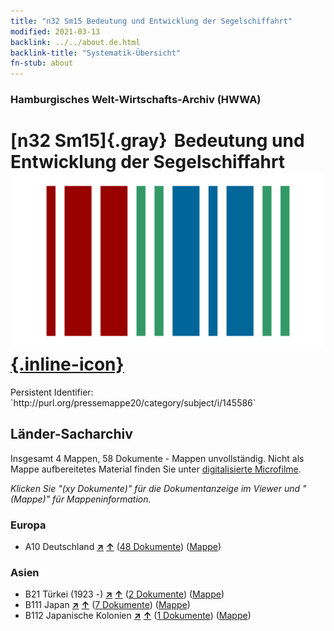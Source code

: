 ```yaml
---
title: "n32 Sm15 Bedeutung und Entwicklung der Segelschiffahrt"
modified: 2021-03-13
backlink: ../../about.de.html
backlink-title: "Systematik-Übersicht"
fn-stub: about
---
```


### Hamburgisches Welt-Wirtschafts-Archiv (HWWA)

# [n32 Sm15]{.gray}&#8201; Bedeutung und Entwicklung der Segelschiffahrt &#160; [![Wikidata](/images/Wikidata-logo.svg "Wikidata"){.inline-icon}](http://www.wikidata.org/entity/Q104711169)

<div class="hint">Persistent Identifier: `http://purl.org/pressemappe20/category/subject/i/145586`</div>







## Länder-Sacharchiv




Insgesamt 4 Mappen, 58 Dokumente - Mappen unvollständig.
Nicht als Mappe aufbereitetes Material finden Sie unter [digitalisierte Microfilme](/film/h1_sh.de.html).

_Klicken Sie "(xy Dokumente)" für die Dokumentanzeige im Viewer und "(Mappe)" für Mappeninformation._




### Europa

- A10 Deutschland [**&nearr;**](../../../geo/i/126128/about.de.html "Deutschland (alle Mappen)") [**&uarr;**](../../../geo/about.de.html#A10 "Ländersystematik") (<a href="https://pm20.zbw.eu/iiifview/folder/sh/126128,145586" title="über: Deutschland : Bedeutung und Entwicklung der Segelschiffahrt" target="_blank">48 Dokumente</a>) ([Mappe](../../../../folder/sh/1261xx/126128/1455xx/145586/about.de.html))

### Asien

- B21 Türkei (1923 -) [**&nearr;**](../../../geo/i/141111/about.de.html "Türkei (1923 -) (alle Mappen)") [**&uarr;**](../../../geo/about.de.html#B21 "Ländersystematik") (<a href="https://pm20.zbw.eu/iiifview/folder/sh/141111,145586" title="über: Türkei (1923 -) : Bedeutung und Entwicklung der Segelschiffahrt" target="_blank">2 Dokumente</a>) ([Mappe](../../../../folder/sh/1411xx/141111/1455xx/145586/about.de.html))
- B111 Japan [**&nearr;**](../../../geo/i/141272/about.de.html "Japan (alle Mappen)") [**&uarr;**](../../../geo/about.de.html#B111 "Ländersystematik") (<a href="https://pm20.zbw.eu/iiifview/folder/sh/141272,145586" title="über: Japan : Bedeutung und Entwicklung der Segelschiffahrt" target="_blank">7 Dokumente</a>) ([Mappe](../../../../folder/sh/1412xx/141272/1455xx/145586/about.de.html))
- B112 Japanische Kolonien [**&nearr;**](../../../geo/i/141273/about.de.html "Japanische Kolonien (alle Mappen)") [**&uarr;**](../../../geo/about.de.html#B112 "Ländersystematik") (<a href="https://pm20.zbw.eu/iiifview/folder/sh/141273,145586" title="über: Japanische Kolonien : Bedeutung und Entwicklung der Segelschiffahrt" target="_blank">1 Dokumente</a>) ([Mappe](../../../../folder/sh/1412xx/141273/1455xx/145586/about.de.html))








